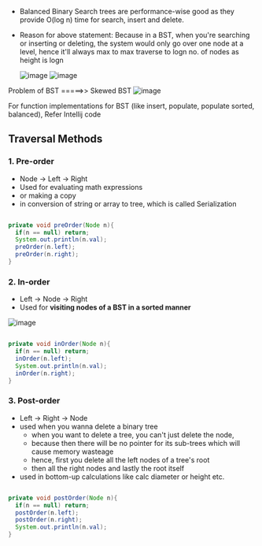 - Balanced Binary Search trees are performance-wise good as they provide O(log n) time for search, insert and delete.
- Reason for above statement: Because in a BST, when you're searching or inserting or deleting, the system would only go over one node at a level, hence it'll always max to max traverse to logn no. of nodes as height is logn

  ![image](https://github.com/user-attachments/assets/ecb34b0b-cd1e-4f0d-a429-92ef2982fdac)
  ![image](https://github.com/user-attachments/assets/10af6483-aeef-4724-a49e-391c11bfe6be)

 
Problem of BST =====>> Skewed BST
  ![image](https://github.com/user-attachments/assets/946d4367-b2bf-480a-9b3e-17776481b972)

For function implementations for BST (like insert, populate, populate sorted, balanced),
Refer Intellij code

## Traversal Methods

### 1. Pre-order
- Node -> Left -> Right
- Used for evaluating math expressions
- or making a copy
- in conversion of string or array to tree, which is called Serialization

```java

private void preOrder(Node n){
  if(n == null) return;
  System.out.println(n.val);
  preOrder(n.left);
  preOrder(n.right);
}

```

  
### 2. In-order
- Left -> Node -> Right
- Used for **visiting nodes of a BST in a sorted manner**

![image](https://github.com/user-attachments/assets/77672fe5-17cb-4717-9297-96f2c7c46ac5)

```java

private void inOrder(Node n){
  if(n == null) return;
  inOrder(n.left);
  System.out.println(n.val);
  inOrder(n.right);
}

```
### 3. Post-order
- Left -> Right -> Node
- used when you wanna delete a binary tree
    - when you want to delete a tree, you can't just delete the node,
    - because then there will be no pointer for its sub-trees which will cause memory wasteage
    - hence, first you delete all the left nodes of a tree's root
    - then all the right nodes and lastly the root itself
- used in bottom-up calculations like calc diameter or height etc.

```java

private void postOrder(Node n){
  if(n == null) return;
  postOrder(n.left);
  postOrder(n.right);
  System.out.println(n.val);
}

```
